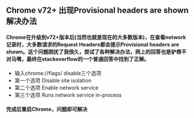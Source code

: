## Chrome v72+ 出现Provisional headers are shown解决办法

#### Chrome在升级到v72+版本后(当然也就是现在的大多数版本)，在查看network记录时，大多数请求的Request Headers都会提示Provisional headers are shown。这个问题困扰了我很久，尝试了各种解决办法，网上的回答也是驴唇不对马嘴，最终在stackoverflow的一个普通回答中找到了正解。

* 输入chrome://flags/ disable三个选项
* 第一个选项 Disable site isolation
* 第二个选项 Enable network service
* 第三个选项 Runs network service in-process

#### 完成后重启Chrome，问题即可解决